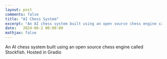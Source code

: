 ```yaml
---
layout: post
comments: false
title: "AI Chess System"
excerpt: "An AI chess system built using an open source chess engine called Stockfish. Hosted in Gradio."
date:   2024-06-2 00:00:00
mathjax: false
---
```


An AI chess system built using an open source chess engine called Stockfish. Hosted in Gradio